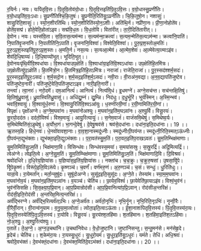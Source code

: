 

  
र॒यिर्नः। नयः। यःपि॑तृवि॒त्तः। पि॒तृ॒वि॒तोव॑यो॒धाः। पि॒तृ॒वि॒त्तइति॑पि॒तृ॒ऽवि॒त्तः। व॒यो॒धास्सु॒प्रणी॑तिः। व॒यो॒धाइति॑व॒यः॒ऽधाः। सु॒प्रणी॑तिश्चि॒कि॒तुषः॑। सु॒प्रनीति॒रिति॑सु॒ऽप्रनी॑तिः। चि॒कि॒तुषो॒न। नशासुः॑। शासु॒रिति॒शासुः॑।। स्यो॒न॒शीरति॑थिः। स्यो॒न॒शीरिति॑स्यो॒न॒ऽशीः। अति॑थि॒र्न। नप्री॑णा॒नः। प्री॒णा॒नोहोते॑व। होते॑व॒सद्म॑। होते॒वेति॒होता॑ऽइव। सद्म॑वि॒ध॒तः। वि॒ध॒तोवि। विता॑रीत्। ता॒री॒दिति॑तारीत्।।  
दे॒वोन। नयः। यस्स॑वि॒ता। स॒वि॒तास॒त्यम॑न्मा। स॒त्यम॑न्मा॒क्रत्वा॑। स॒त्यम॒न्मेति॑स॒त्यऽम॑न्मा। क्रत्वा॑नि॒पाति॑। नि॒पाति॑वृ॒जना॑नि। नि॒पातीति॑नि॒ऽपाति॑। वृ॒जना॑नि॒विश्वा॑। विश्वेति॒विश्वा॑।। पु॒रु॒प्र॒श॒स्तोअ॒मतिः॑। पु॒रु॒ऽप्र॒श॒स्तइति॑पु॒रु॒ऽप्र॒श॒स्तः। अ॒मति॒र्न। नस॒त्यः। स॒त्यआ॒त्मेव॑। आ॒त्मेव॒शेवः॑। आ॒त्मेवेत्या॒त्माऽइ॑व। शेव॑दि॒धि॒षाय्यः॑। दि॒धि॒षाय्यो॑भूत्। भूदिति॒भूत्।।  
दे॒वोनयःपृ॑थि॒वींवि॒श्वधा॑याः। वि॒श्वधा॑याउप॒क्षेति॑। वि॒श्वाधा॑या॒इति॑वि॒श्वऽधा॑याः। उप॒क्षेति॑हि॒तमि॑त्रः। उप॒क्षेतीत्यु॑प॒ऽक्षेति॑। हि॒तमि॑त्रो॒न। हि॒तमि॑त्र॒इति॑हि॒तऽमि॑त्रः। नराजा॑। राजेति॒राजा॑।। पु॒र॒स्सद॑श्शर्म॒सदः॑। पु॒र॒स्सद॒इति॑पु॒रः॒ऽसदः॑। श॒र्म॒सदो॒न। श॒र्म॒सद॒इति॑श॒र्म॒ऽसदः॑। नवी॒राः। वी॒राअ॑न॒वद्या। अ॒न॒व॒द्यापति॑जुष्टेव। पति॑जुष्टेव॒नारी॑। पति॑जुष्टॆ॒वेति॒पति॑जुष्टाऽइव। नारी॒इति॒नारी॑।।  
तन्त्वा॑। त्वा॒नरः॑। नरो॒दमे॑। दम॒आनित्यं॑। आनित्यं॑। नित्य॑मि्॒धं। इ्॒धमग्ने॑। अग्ने॒सच॑न्त। सच॑न्तक्षि॒तिषु॑। क्षि॒तिषु॑ध्रु॒वासु॑। ध्रु॒वास्विति॑ध्रु॒वासु॑।। अधि॑द्यु॒म्नं। द्यु॒म्न्नि। निद॑धुः। द॒धु॒र्भूरि॑। भूर्य॑स्मिन्। अ॒स्मि॒न्भव॑। भवा॑वि॒श्वायुः॑। वि॒श्वायु॑र्ध॒रुणः॑। वि॒श्वायु॒रिति॑वि॒श्वऽआ॑युः। ध॒रुणॊ॑रयी॒णां। र॒यी॒णामिति॑र॒यी॒णां।।  
विपृक्षः॑। पृक्षो॑अग्ने। अ॒ग्ने॒म॒घवा॑नः। म॒घवा॑नोअश्युः। म॒घवा॑न॒इति॑म॒घऽवा॑नः। अ॒श्यु॒र्वि। विसू॒रयः॑। सू॒रयो॒दद॑तः। दद॑तो॒विश्वं॑। विश्व॒मायुः॑। आयु॒रित्यायुः॑।। स॒नेम॒वाजं॑। वाजं॑समि॒थेषु॑। स॒मिथेष्व॒र्यः। स॒मिथेष्विति॑सं॒ऽइ॒थेषु॑। अ॒र्योभा॒गं। भा॒गन्दे॒वेषु॑। दे॒वेषु॒श्रव॑से। श्रव॑से॒दधा॑नाः। दधा॑ना॒इति॒दधा॑नाः।। 19 ।।  
ऋ॒तस्य॒हि। हिधे॒नवः॑। धे॒नवो॑वावशा॒नाः। वा॒व॒शा॒नास्मदू॑ध्नीः। स्मदू॑ध्नीःपी॒पय॑न्त। स्मदू॑ध्नी॒रिति॒स्मत्ऽऊ॑ध्नीः। पी॒पय॑न्त॒द्युभ॑क्ताः। द्युभ॑क्ता॒इति॒द्युऽभ॑क्ताः।। प॒रा॒वत॑स्सु॒म॒तिं। प॒रा॒वत॒इति॑प॒राखऽवतः॑। सु॒म॒तिम्भिक्ष॑माणाः। सु॒म॒तिमिति॑सु॒ऽम॒तिं। भिक्ष॑माणा॒वि। विसिन्ध॑वः। सिन्ध॑वस्स॒मया॑। स॒मया॑सस्रुः। स॒स्रु॒रद्रिं॑। अद्रि॒मित्यद्रिं॑।।  
त्वेअ॑ग्ने। त्वेइति॒त्वे। अ॒ग्ने॒सु॒म॒तिं। सु॒म॒तिम्भिक्ष॑माणाः। सु॒म॒तिमिति॑सु॒ऽम॒तिं। भिक्ष॑माणादि॒वि। दि॒विश्रवः॑। श्रवो॑दधिरे। द॒धि॒रेय॒ज्ञिया॑सः। य॒ज्ञिया॑स॒इति॑य॒ज्ञिया॑सः।। नक्ता॑च। च॒च॒क्रुः। च॒क्रुरु॒षसा॑। उ॒षसा॒विू॑पे। विू॑पेकृ॒ष्णं। विरू॑पे॒इति॒विऽरू॑पे। कृ॒ष्णञ्च॑। च॒वर्णं॑। वर्ण॑मरु॒णं। अ॒रु॒णञ्च॑। च॒सं। सन्धुः॑। धु॒रिति॑धुः।।  
यान्रा॒ये। रा॒येमर्ता॑न्। मर्ता॒न्सुषू॑दः। सुषू॑दोअग्ने। सुसू॑द॒इति॒सुसू॑दः। अ॒ग्ने॒ते। तेस्या॑म। स्या॒म॒म॒घवा॑नः। म॒घवा॑नोव॒यं। म॒घवा॑न॒इति॑म॒घऽवा॑नः। व॒यञ्च॑। चेति॑च।। छा॒येव॒विश्वं॑। छा॒येवेति॑छा॒याऽइ॑व। विश्वं॒भुव॑नं। भुव॑नंसिसक्षि। सि॒स॒क्ष्या॒प॒प्रि॒वान्। आ॒प॒प्रिवान्रोद॑सी। आ॒प॒प्रि॒वानित्या॑प॒प्रि॒ऽवान्। रोद॑सीअ॒न्तरि॑क्षं। रोद॑सी॒इति॒रोद॑सी। अ॒न्तरि॑क्ष॒मित्य॒न्तरि॑क्षं।।  
अर्व॑द्भिरग्ने। अर्व॑द्भि॒रित्यर्व॑त्ऽभिः। अ॒ग्ने॒अर्व॑तः। अर्व॑तो॒नृभिः॑। नृभि॒र्नॄन्। नृभि॒रिति॒नृऽभिः॑। नॄन्वी॒रैः। वी॒रैर्वी॒रान्। वी॒रान्व॑नुयाम। व॒नु॒या॒मा॒त्वोताः॑। त्वोता॒इति॒त्वाऽऊ॑ताः।। ई॒शा॒नाशः॑पितृवि॒त्तस्य॑। पि॒तृ॒वि॒त्तस्य॑रा॒यः। पि॒तृ॒वि॒त्तस्येति॑पि॒तृ॒ऽवि॒त्तस्य॑। रा॒योवि। विसू॒रयः॑। सू॒रय॑श्श॒तहि॑माः। श॒तहि॑मानः। श॒तहि॑मा॒इति॑श॒तऽहि॑माः। नो॒अ॒श्युः॒। अ॒श्यु॒रित्य॑श्युः।।  
ए॒ताते॑। ते॒अ॒ग्ने॒। अ॒ग्न॒उ॒चथा॑नि। उ॒चथा॑निवेधः। वे॒धो॒जुष्टा॑नि। जुष्टा॑निसन्तु। स॒न्तु॒मन॑से। मन॑सेहृ॒दे। हृ॒देच॑। चेति॑च।। श॒केम॑रा॒यः। रा॒यस्सु॒धुरः॑। सु॒धुरो॒यमं॑। सु॒धुर॒इति॑सु॒ऽधुरः॑। यमं॑ते। तेधि॑। अधि॒श्रवः॑। श्रवो॑दे॒वभ॑क्तं। दे॒वभ॑क्तं॒दधा॑नाः। दे॒वभ॑क्त॒मिति॑दे॒वऽभ॑क्तं। दधा॑ना॒इति॒दधा॑नाः।। 20 ।।  
